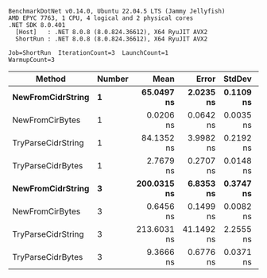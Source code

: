 ```

BenchmarkDotNet v0.14.0, Ubuntu 22.04.5 LTS (Jammy Jellyfish)
AMD EPYC 7763, 1 CPU, 4 logical and 2 physical cores
.NET SDK 8.0.401
  [Host]   : .NET 8.0.8 (8.0.824.36612), X64 RyuJIT AVX2
  ShortRun : .NET 8.0.8 (8.0.824.36612), X64 RyuJIT AVX2

Job=ShortRun  IterationCount=3  LaunchCount=1  
WarmupCount=3  

```
| Method             | Number | Mean        | Error      | StdDev    | Min         | Max         | Allocated |
|------------------- |------- |------------:|-----------:|----------:|------------:|------------:|----------:|
| **NewFromCidrString**  | **1**      |  **65.0497 ns** |  **2.0235 ns** | **0.1109 ns** |  **64.9333 ns** |  **65.1541 ns** |         **-** |
| NewFromCirBytes    | 1      |   0.0206 ns |  0.0642 ns | 0.0035 ns |   0.0172 ns |   0.0242 ns |         - |
| TryParseCidrString | 1      |  84.1352 ns |  3.9982 ns | 0.2192 ns |  83.9503 ns |  84.3773 ns |         - |
| TryParseCidrBytes  | 1      |   2.7679 ns |  0.2707 ns | 0.0148 ns |   2.7580 ns |   2.7849 ns |         - |
| **NewFromCidrString**  | **3**      | **200.0315 ns** |  **6.8353 ns** | **0.3747 ns** | **199.7529 ns** | **200.4575 ns** |         **-** |
| NewFromCirBytes    | 3      |   0.6456 ns |  0.1499 ns | 0.0082 ns |   0.6404 ns |   0.6550 ns |         - |
| TryParseCidrString | 3      | 213.6031 ns | 41.1492 ns | 2.2555 ns | 211.6659 ns | 216.0793 ns |         - |
| TryParseCidrBytes  | 3      |   9.3666 ns |  0.6776 ns | 0.0371 ns |   9.3341 ns |   9.4071 ns |         - |
